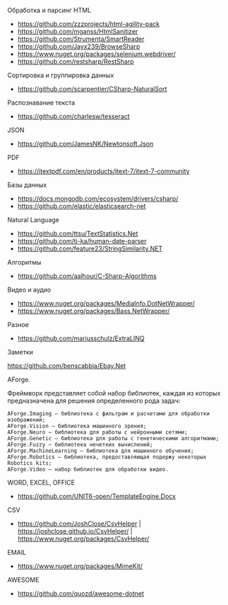 Обработка и парсинг HTML

* https://github.com/zzzprojects/html-agility-pack
* https://github.com/mganss/HtmlSanitizer
* https://github.com/Strumenta/SmartReader
* https://github.com/Jayx239/BrowseSharp
* https://www.nuget.org/packages/selenium.webdriver/
* https://github.com/restsharp/RestSharp

Сортировка и группировка данных

* https://github.com/scarpentier/CSharp-NaturalSort

Распознавание текста

* https://github.com/charlesw/tesseract

JSON

* https://github.com/JamesNK/Newtonsoft.Json

PDF

* https://itextpdf.com/en/products/itext-7/itext-7-community

Базы данных

* https://docs.mongodb.com/ecosystem/drivers/csharp/
* https://github.com/elastic/elasticsearch-net


Natural Language

* https://github.com/ttsu/TextStatistics.Net
* https://github.com/ti-ka/human-date-parser
* https://github.com/feature23/StringSimilarity.NET

Алгоритмы

* https://github.com/aalhour/C-Sharp-Algorithms

Видео и аудио

* https://www.nuget.org/packages/MediaInfo.DotNetWrapper/
* https://www.nuget.org/packages/Bass.NetWrapper/


Разное

* https://github.com/mariusschulz/ExtraLINQ

Заметки

https://github.com/benscabbia/Ebay.Net

AForge.

Фреймворк представляет собой набор библиотек, каждая из которых предназначена для решения определенного рода задач:

    AForge.Imaging – библиотека с фильтрам и расчетами для обработки изображений;
    AForge.Vision – библиотека машинного зрения;
    AForge.Neuro – библиотека для работы с нейронными сетями;
    AForge.Genetic – библиотека для работы с генетическими алгоритмами;
    AForge.Fuzzy – библиотека нечетких вычислений;
    AForge.MachineLearning – библиотека для машинного обучения;
    AForge.Robotics – библиотека, предоставляющая подержу некоторых Robotics kits;
    AForge.Video – набор библиотек для обработки видео.

WORD, EXCEL, OFFICE

* https://github.com/UNIT6-open/TemplateEngine.Docx

CSV

* https://github.com/JoshClose/CsvHelper | https://joshclose.github.io/CsvHelper/ | https://www.nuget.org/packages/CsvHelper/

EMAIL

* https://www.nuget.org/packages/MimeKit/


AWESOME

* https://github.com/quozd/awesome-dotnet

